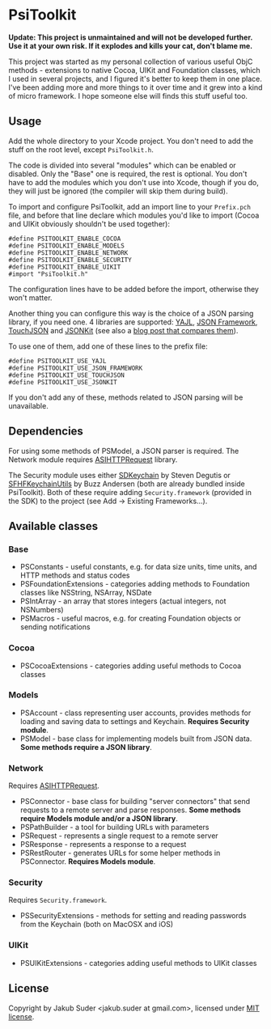 # PsiToolkit

**Update: This project is unmaintained and will not be developed further. Use it at your own risk. If it explodes and kills your cat, don't blame me.**

This project was started as my personal collection of various useful ObjC methods - extensions to native Cocoa, UIKit
and Foundation classes, which I used in several projects, and I figured it's better to keep them in one place. I've been
adding more and more things to it over time and it grew into a kind of micro framework. I hope someone else will finds
this stuff useful too.

## Usage

Add the whole directory to your Xcode project. You don't need to add the stuff on the root level, except `PsiToolkit.h`.

The code is divided into several "modules" which can be enabled or disabled. Only the "Base" one is required, the rest
is optional. You don't have to add the modules which you don't use into Xcode, though if you do, they will just be
ignored (the compiler will skip them during build).

To import and configure PsiToolkit, add an import line to your `Prefix.pch` file, and before that line declare
which modules you'd like to import (Cocoa and UIKit obviously shouldn't be used together):

    #define PSITOOLKIT_ENABLE_COCOA
    #define PSITOOLKIT_ENABLE_MODELS
    #define PSITOOLKIT_ENABLE_NETWORK
    #define PSITOOLKIT_ENABLE_SECURITY
    #define PSITOOLKIT_ENABLE_UIKIT
    #import "PsiToolkit.h"

The configuration lines have to be added before the import, otherwise they won't matter.

Another thing you can configure this way is the choice of a JSON parsing library, if you need one. 4 libraries are
supported: [YAJL](http://github.com/gabriel/yajl-objc), [JSON Framework](http://stig.github.com/json-framework),
[TouchJSON](https://github.com/schwa/TouchJSON) and [JSONKit](https://github.com/johnezang/JSONKit) (see also a
[blog post that compares them](http://psionides.jogger.pl/2010/12/12/cocoa-json-parsing-libraries-part-2)).

To use one of them, add one of these lines to the prefix file:

    #define PSITOOLKIT_USE_YAJL
    #define PSITOOLKIT_USE_JSON_FRAMEWORK
    #define PSITOOLKIT_USE_TOUCHJSON
    #define PSITOOLKIT_USE_JSONKIT

If you don't add any of these, methods related to JSON parsing will be unavailable.

## Dependencies

For using some methods of PSModel, a JSON parser is required. The Network module requires
[ASIHTTPRequest](http://allseeing-i.com/ASIHTTPRequest) library.

The Security module uses either [SDKeychain](https://github.com/sdegutis/SDKeychain) by Steven Degutis or
[SFHFKeychainUtils](https://github.com/ldandersen/scifihifi-iphone) by Buzz Andersen (both are already bundled inside
PsiToolkit). Both of these require adding `Security.framework` (provided in the SDK) to the project (see Add -> Existing
Frameworks...).

## Available classes

### Base

* PSConstants - useful constants, e.g. for data size units, time units, and HTTP methods and status codes
* PSFoundationExtensions - categories adding methods to Foundation classes like NSString, NSArray, NSDate
* PSIntArray - an array that stores integers (actual integers, not NSNumbers)
* PSMacros - useful macros, e.g. for creating Foundation objects or sending notifications

### Cocoa

* PSCocoaExtensions - categories adding useful methods to Cocoa classes

### Models

* PSAccount - class representing user accounts, provides methods for loading and saving data to settings and Keychain. **Requires Security module**.
* PSModel - base class for implementing models built from JSON data. **Some methods require a JSON library**.

### Network

Requires [ASIHTTPRequest](http://allseeing-i.com/ASIHTTPRequest).

* PSConnector - base class for building "server connectors" that send requests to a remote server and parse responses. **Some methods require Models module and/or a JSON library**.
* PSPathBuilder - a tool for building URLs with parameters
* PSRequest - represents a single request to a remote server
* PSResponse - represents a response to a request
* PSRestRouter - generates URLs for some helper methods in PSConnector. **Requires Models module**.

### Security

Requires `Security.framework`.

* PSSecurityExtensions - methods for setting and reading passwords from the Keychain (both on MacOSX and iOS)

### UIKit

* PSUIKitExtensions - categories adding useful methods to UIKit classes


## License

Copyright by Jakub Suder <jakub.suder at gmail.com>, licensed under
[MIT license](https://github.com/psionides/PsiToolkit/blob/master/MIT-LICENSE.txt).
